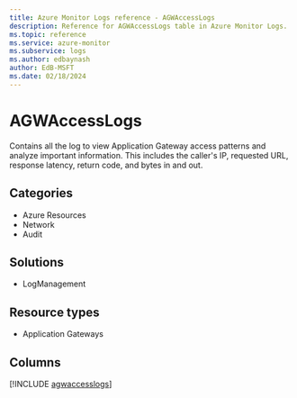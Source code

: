 ```yaml
---
title: Azure Monitor Logs reference - AGWAccessLogs
description: Reference for AGWAccessLogs table in Azure Monitor Logs.
ms.topic: reference
ms.service: azure-monitor
ms.subservice: logs
ms.author: edbaynash
author: EdB-MSFT
ms.date: 02/18/2024
---
```


# AGWAccessLogs

Contains all the log to view Application Gateway access patterns and analyze important information. This includes the caller's IP, requested URL, response latency, return code, and bytes in and out.


## Categories

- Azure Resources
- Network
- Audit

## Solutions

- LogManagement

## Resource types

- Application Gateways

## Columns
  
[!INCLUDE [agwaccesslogs](.././tables/includes/agwaccesslogs-include.md)]
